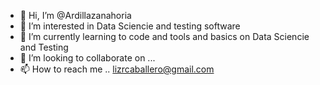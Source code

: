 - 👋 Hi, I’m @Ardillazanahoria
- 👀 I’m interested in Data Sciencie and testing software
- 🌱 I’m currently learning to code and tools and basics on Data Sciencie and Testing
- 💞️ I’m looking to collaborate on ...
- 📫 How to reach me .. lizrcaballero@gmail.com

<!---
Ardillazanahoria/Ardillazanahoria is a ✨ special ✨ repository because its `README.md` (this file) appears on your GitHub profile.
You can click the Preview link to take a look at your changes.
--->

